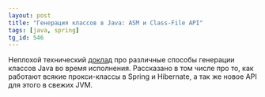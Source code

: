 ```yaml
---
layout: post
title: "Генерация классов в Java: ASM и Class-File API"
tags: [java, spring]
tg_id: 546
---
```

Неплохой технический [доклад](https://www.youtube.com/watch?v=TUshoGb9BDk) про различные способы генерации классов Java во время исполнения. Рассказано в том числе про то, как работают всякие прокси-классы в Spring и Hibernate, а так же новое API для этого в свежих JVM.
